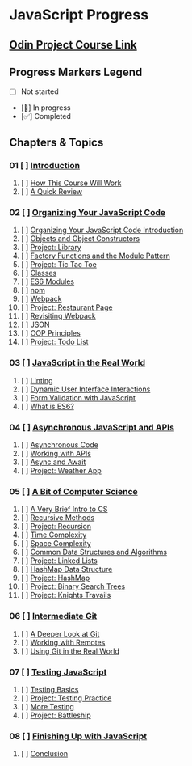 # JavaScript Progress

## [Odin Project Course Link](https://www.theodinproject.com/paths/full-stack-javascript/courses/javascript)

## Progress Markers Legend
- [ ] Not started
- [🔄] In progress
- [✅] Completed


## Chapters & Topics

### 01 [ ] [Introduction](https://www.theodinproject.com/paths/full-stack-javascript/courses/javascript#introduction)
01. [ ] [How This Course Will Work](https://www.theodinproject.com/lessons/node-path-javascript-how-this-course-will-work)
02. [ ] [A Quick Review](https://www.theodinproject.com/lessons/node-path-javascript-a-quick-review)

### 02 [ ] [Organizing Your JavaScript Code](https://www.theodinproject.com/paths/full-stack-javascript/courses/javascript#organizing-your-javascript-code)
01. [ ] [Organizing Your JavaScript Code Introduction](https://www.theodinproject.com/lessons/node-path-javascript-organizing-your-javascript-code-introduction)
02. [ ] [Objects and Object Constructors](https://www.theodinproject.com/lessons/node-path-javascript-objects-and-object-constructors)
03. [ ] [Project: Library](https://www.theodinproject.com/lessons/node-path-javascript-library)
04. [ ] [Factory Functions and the Module Pattern](https://www.theodinproject.com/lessons/node-path-javascript-factory-functions-and-the-module-pattern)
05. [ ] [Project: Tic Tac Toe](https://www.theodinproject.com/lessons/node-path-javascript-tic-tac-toe)
06. [ ] [Classes](https://www.theodinproject.com/lessons/node-path-javascript-classes)
07. [ ] [ES6 Modules](https://www.theodinproject.com/lessons/javascript-es6-modules)
08. [ ] [npm](https://www.theodinproject.com/lessons/node-path-javascript-npm)
09. [ ] [Webpack](https://www.theodinproject.com/lessons/javascript-webpack)
10. [ ] [Project: Restaurant Page](https://www.theodinproject.com/lessons/node-path-javascript-restaurant-page)
11. [ ] [Revisiting Webpack](https://www.theodinproject.com/lessons/node-path-javascript-revisiting-webpack)
12. [ ] [JSON](https://www.theodinproject.com/lessons/node-path-javascript-json)
13. [ ] [OOP Principles](https://www.theodinproject.com/lessons/node-path-javascript-oop-principles)
14. [ ] [Project: Todo List](https://www.theodinproject.com/lessons/node-path-javascript-todo-list)

### 03 [ ] [JavaScript in the Real World](https://www.theodinproject.com/paths/full-stack-javascript/courses/javascript#javascript-in-the-real-world)
01. [ ] [Linting](https://www.theodinproject.com/lessons/node-path-javascript-linting)
02. [ ] [Dynamic User Interface Interactions](https://www.theodinproject.com/lessons/node-path-javascript-dynamic-user-interface-interactions)
03. [ ] [Form Validation with JavaScript](https://www.theodinproject.com/lessons/node-path-javascript-form-validation-with-javascript)
04. [ ] [What is ES6?](https://www.theodinproject.com/lessons/node-path-javascript-what-is-es6)

### 04 [ ] [Asynchronous JavaScript and APIs](https://www.theodinproject.com/paths/full-stack-javascript/courses/javascript#asynchronous-javascript-and-apis)
01. [ ] [Asynchronous Code](https://www.theodinproject.com/lessons/node-path-javascript-asynchronous-code)
02. [ ] [Working with APIs](https://www.theodinproject.com/lessons/node-path-javascript-working-with-apis)
03. [ ] [Async and Await](https://www.theodinproject.com/lessons/node-path-javascript-async-and-await)
04. [ ] [Project: Weather App](https://www.theodinproject.com/lessons/node-path-javascript-weather-app)

### 05 [ ] [A Bit of Computer Science](https://www.theodinproject.com/paths/full-stack-javascript/courses/javascript#a-bit-of-computer-science)
01. [ ] [A Very Brief Intro to CS](https://www.theodinproject.com/lessons/javascript-a-very-brief-intro-to-cs)
02. [ ] [Recursive Methods](https://www.theodinproject.com/lessons/javascript-recursive-methods)
03. [ ] [Project: Recursion](https://www.theodinproject.com/lessons/javascript-recursion)
04. [ ] [Time Complexity](https://www.theodinproject.com/lessons/javascript-time-complexity)
05. [ ] [Space Complexity](https://www.theodinproject.com/lessons/javascript-space-complexity)
06. [ ] [Common Data Structures and Algorithms](https://www.theodinproject.com/lessons/javascript-common-data-structures-and-algorithms)
07. [ ] [Project: Linked Lists](https://www.theodinproject.com/lessons/javascript-linked-lists)
08. [ ] [HashMap Data Structure](https://www.theodinproject.com/lessons/javascript-hashmap-data-structure)
09. [ ] [Project: HashMap](https://www.theodinproject.com/lessons/javascript-hashmap)
10. [ ] [Project: Binary Search Trees](https://www.theodinproject.com/lessons/javascript-binary-search-trees)
11. [ ] [Project: Knights Travails](https://www.theodinproject.com/lessons/javascript-knights-travails)

### 06 [ ] [Intermediate Git](https://www.theodinproject.com/paths/full-stack-javascript/courses/javascript#intermediate-git)
01. [ ] [A Deeper Look at Git](https://www.theodinproject.com/lessons/javascript-a-deeper-look-at-git)
02. [ ] [Working with Remotes](https://www.theodinproject.com/lessons/javascript-working-with-remotes)
03. [ ] [Using Git in the Real World](https://www.theodinproject.com/lessons/javascript-using-git-in-the-real-world)

### 07 [ ] [Testing JavaScript](https://www.theodinproject.com/paths/full-stack-javascript/courses/javascript#testing-javascript)
01. [ ] [Testing Basics](https://www.theodinproject.com/lessons/node-path-javascript-testing-basics)
02. [ ] [Project: Testing Practice](https://www.theodinproject.com/lessons/node-path-javascript-testing-practice)
03. [ ] [More Testing](https://www.theodinproject.com/lessons/node-path-javascript-more-testing)
04. [ ] [Project: Battleship](https://www.theodinproject.com/lessons/node-path-javascript-battleship)

### 08 [ ] [Finishing Up with JavaScript](https://www.theodinproject.com/paths/full-stack-javascript/courses/javascript#finishing-up-with-javascript)
01. [ ] [Conclusion](https://www.theodinproject.com/lessons/node-path-javascript-conclusion)
